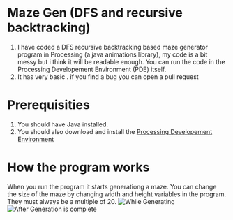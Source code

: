 # Maze Gen (DFS and recursive backtracking)
1. I have coded a DFS recursive backtracking based maze generator program in Processing (a java animations library), my code is a bit messy but i think it will be readable enough. You can run the code in the Processing Developement Environment (PDE) itself.  
2. It has very basic . if you find a bug you can open a pull request

# Prerequisities
1. You should have Java installed.
2. You should also download and install the [Processing Developement Environment](https://processing.org/)

# How the program works

When you run the program it starts generationg a maze.
You can change the size of the maze by changing width and height variables in the program. They must always be a multiple of 20.
![While Generating]()  
![After Generation is complete]()

